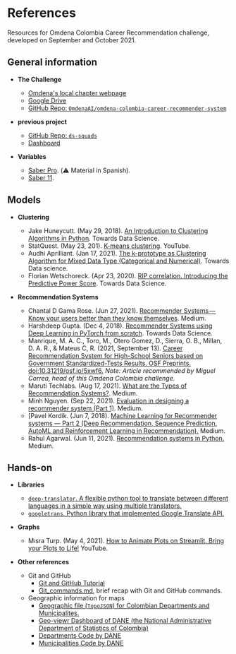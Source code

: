 # References
Resources for Omdena Colombia Career Recommendation challenge, developed on September and October 2021.

## General information
- __The Challenge__
    - [Omdena's local chapter webpage](https://omdena.com/omdena-chapter-page-colombia/)  
    - [Google Drive](https://drive.google.com/drive/folders/16x4G0wgYCA7p6lj3kqADhbnSde79IxXj)  
    - [GitHub Repo: `OmdenaAI/omdena-colombia-career-recommender-system`](https://github.com/OmdenaAI/omdena-colombia-career-recommender-system)  

- __previous project__
    - [GitHub Repo: `ds-squads`](https://github.com/cdeafit/ds-squads/tree/main/career-recommendation)  
    - [Dashboard](http://104.209.174.219/)  

- __Variables__
    - [Saber Pro](https://sitios.uao.edu.co/saberpro/que-son-las-pruebas-saber-pro/). (⚠️ Material in Spanish).
    - [Saber 11](https://en.wikipedia.org/wiki/ICFES_examination).  


## Models
- __Clustering__
    - Jake Huneycutt. (May 29, 2018). [An Introduction to Clustering Algorithms in Python](https://towardsdatascience.com/an-introduction-to-clustering-algorithms-in-python-123438574097). Towards Data Science.
    - StatQuest. (May 23, 201). [K-means clustering](https://www.youtube.com/watch?v=4b5d3muPQmA). YouTube.  
    - Audhi Aprilliant. (Jan 17, 2021). [The k-prototype as Clustering Algorithm for Mixed Data Type (Categorical and Numerical)](https://towardsdatascience.com/the-k-prototype-as-clustering-algorithm-for-mixed-data-type-categorical-and-numerical-fe7c50538ebb). Towards Data science.
    - Florian Wetschoreck. (Apr 23, 2020). [RIP correlation. Introducing the Predictive Power Score](https://towardsdatascience.com/rip-correlation-introducing-the-predictive-power-score-3d90808b9598). Towards Data Science.

- __Recommendation Systems__
    - Chantal D Gama Rose. (Jun 27, 2021). [Recommender Systems — Know your users better than they know themselves](https://prianjali98.medium.com/recommender-systems-know-your-users-better-than-they-know-themselves-4568eef3d4ad). Medium.  
    - Harshdeep Gupta. (Dec 4, 2018). [Recommender Systems using Deep Learning in PyTorch from scratch](https://towardsdatascience.com/recommender-systems-using-deep-learning-in-pytorch-from-scratch-f661b8f391d7). Towards Data Science.  
    - Manrique, M. A. C., Toro, M., Otero Gomez, D., Sierra, O. B., Millan, D. A. R., & Mateus C, R. (2021, September 13). [Career Recommendation System for High-School Seniors based on Government Standardized-Tests Results. OSF Preprints. doi:10.31219/osf.io/5xwf6.](https://osf.io/5xwf6/) _Note: Article recommended by Miguel Correa, head of this Omdena Colombia challenge._  
    - Maruti Techlabs. (Aug 17, 2021). [What are the Types of Recommendation Systems?](https://medium.com/mlearning-ai/what-are-the-types-of-recommendation-systems-3487cbafa7c9). Medium.  
    - Minh Nguyen. (Sep 22, 2021). [Evaluation in designing a recommender system (Part 1)](https://mnguyen-mti.medium.com/evaluation-in-designing-a-recommender-system-part-1-6d0eb0734a33). Medium.  
    - [Pavel Kordík. (Jun 7, 2018). [Machine Learning for Recommender systems — Part 2 (Deep Recommendation, Sequence Prediction, AutoML and Reinforcement Learning in Recommendation).](https://medium.com/recombee-blog/machine-learning-for-recommender-systems-part-2-deep-recommendation-sequence-prediction-automl-f134bc79d66b) Medium.
    - Rahul Agarwal. (Jun 11, 2021). [Recommendation systems in Python.](https://rahulaga.medium.com/recommendation-systems-in-python-746d2184341d) Medium.
    

## Hands-on
- __Libraries__
    - [`deep-translator`. A flexible python tool to translate between different languages in a simple way using multiple translators.](https://github.com/nidhaloff/deep-translator)  
    - [`googletrans`. Python library that implemented Google Translate API.](https://pypi.org/project/googletrans/)  

- __Graphs__
    - Mısra Turp. (May 4, 2021). [How to Animate Plots on Streamlit, Bring your Plots to Life!](https://www.youtube.com/watch?v=VZ_tS4F6P2A) YouTube.  

- __Other references__
    - Git and GitHub
        - [Git and GitHub Tutorial](https://docs.google.com/document/d/19cgZ5cAXQYsebrzjYrJhuDFR3ohyr9RURs5c69e1v1c/edit)  
        - [Git_commands.md](https://github.com/OmdenaAI/omdena-colombia-career-recommender-system/blob/main/src/references/Git_commands.md), brief recap with Git and GitHub commands.  
    - Geographic information for maps
        - [Geographic file (`TopoJSON`) for Colombian Departments and Municipalites.](https://observablehq.com/@john-guerra/topojson-colombia)  
        - [Geo-viewr Dashboard of DANE (the National Administrative Department of Statistics of Colombia)](https://geoportal.dane.gov.co/geovisores/territorio/consulta-divipola-division-politico-administrativa-de-colombia/)  
        - [Departments Code by DANE](https://geoportal.dane.gov.co/descargas/divipola/DIVIPOLA_Departamentos.csv)  
        - [Municipalities Code by DANE](https://geoportal.dane.gov.co/descargas/divipola/DIVIPOLA_Municipios.csv)  
